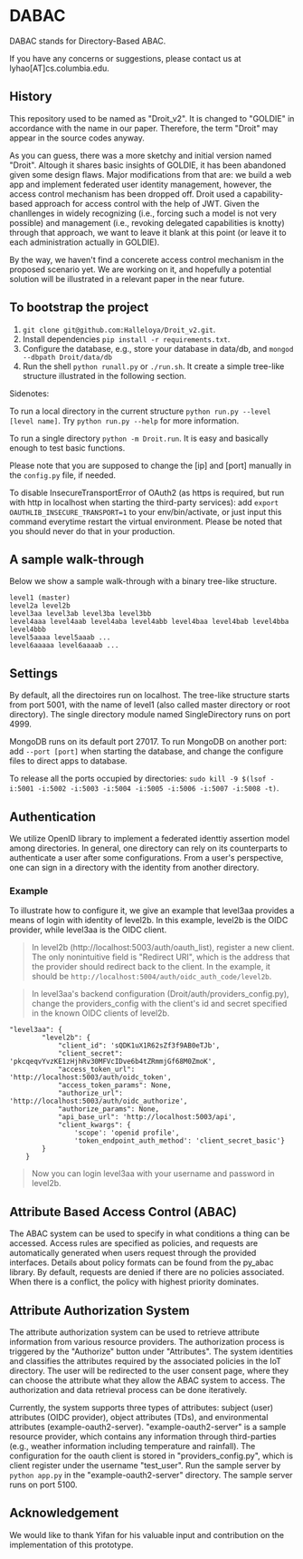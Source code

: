 # DABAC

DABAC stands for Directory-Based ABAC. 

If you have any concerns or suggestions, please contact us at lyhao[AT]cs.columbia.edu. 

## History

This repository used to be named as "Droit_v2". It is changed to "GOLDIE" in accordance with the name in our paper. Therefore, the term "Droit" may appear in the source codes anyway.  

As you can guess, there was a more sketchy and initial version named "Droit". Altough it shares basic insights of GOLDIE, it has been abandoned given some design flaws. Major modifications from that are: we build a web app and implement federated user identity management, however, the access control mechanism has been dropped off. Droit used a capability-based approach for access control with the help of JWT. Given the chanllenges in widely recognizing (i.e., forcing such a model is not very possible) and management (i.e., revoking delegated capabilities is knotty) through that approach, we want to leave it blank at this point (or leave it to each administration actually in GOLDIE).

By the way, we haven't find a concerete access control mechanism in the proposed scenario yet. We are working on it, and hopefully a potential solution will be illustrated in a relevant paper in the near future. 


## To bootstrap the project

1. `git clone git@github.com:Halleloya/Droit_v2.git`.
2. Install dependencies `pip install -r requirements.txt`.
3. Configure the database, e.g., store your database in data/db, and `mongod --dbpath Droit/data/db`
4. Run the shell `python runall.py` or `./run.sh`. It create a simple tree-like structure illustrated in the following section. 

Sidenotes:

To run a local directory in the current structure `python run.py --level [level name]`. Try `python run.py --help` for more information. 

To run a single directory `python -m Droit.run`. It is easy and basically enough to test basic functions.

Please note that you are supposed to change the [ip] and [port] manually in the `config.py` file, if needed. 

To disable InsecureTransportError of OAuth2 (as https is required, but run with http in localhost when starting the third-party services): add `export OAUTHLIB_INSECURE_TRANSPORT=1` to your env/bin/activate, or just input this command everytime restart the virtual environment. Please be noted that you should never do that in your production. 


## A sample walk-through 

Below we show a sample walk-through with a binary tree-like structure.

```
level1 (master)
level2a level2b
level3aa level3ab level3ba level3bb
level4aaa level4aab level4aba level4abb level4baa level4bab level4bba level4bbb  
level5aaaa level5aaab ...
level6aaaaa level6aaaab ...
```

## Settings

By default, all the directoires run on localhost. The tree-like structure starts from port 5001, with the name of level1 (also called master directory or root directory). The single directory module named SingleDirectory runs on port 4999.

MongoDB runs on its default port 27017. To run MongoDB on another port: add `--port [port]` when starting the database, and change the configure files to direct apps to database. 

To release all the ports occupied by directories: `sudo kill -9 $(lsof -i:5001 -i:5002 -i:5003 -i:5004 -i:5005 -i:5006 -i:5007 -i:5008 -t)`.


## Authentication

We utilize OpenID library to implement a federated identtiy assertion model among directories. In general, one directory can rely on its counterparts to authenticate a user after some configurations. From a user's perspective, one can sign in a directory with the identity from another directory. 

### Example 
To illustrate how to configure it, we give an example that level3aa provides a means of login with identity of level2b. In this example, level2b is the OIDC provider, while level3aa is the OIDC client.

> In level2b (http://localhost:5003/auth/oauth_list), register a new client. The only nonintuitive field is "Redirect URI", which is the address that the provider should redirect back to the client. In the example, it should be `http://localhost:5004/auth/oidc_auth_code/level2b`.

> In level3aa's backend configuration (Droit/auth/providers_config.py), change the providers_config with the client's id and secret specified in the known OIDC clients of level2b.

```
"level3aa": {
        "level2b": {
            "client_id": 'sQDK1uX1R62sZf3f9AB0eTJb',
            "client_secret": 'pkcqeqvYvzKE1zHjhRv30MFVcIDve6b4tZRmmjGf68M0ZmoK',
            "access_token_url": 'http://localhost:5003/auth/oidc_token',
            "access_token_params": None,
            "authorize_url": 'http://localhost:5003/auth/oidc_authorize',
            "authorize_params": None,
            "api_base_url": 'http://localhost:5003/api',
            "client_kwargs": {
                'scope': 'openid profile',
                'token_endpoint_auth_method': 'client_secret_basic'}
        }
    }
```

> Now you can login level3aa with your username and password in level2b.




## Attribute Based Access Control (ABAC)
The ABAC system can be used to specify in what conditions a thing can be accessed. Access rules are specified as policies, and requests are automatically generated when users request through the provided interfaces. Details about policy formats can be found from the py_abac library. By default, requests are denied if there are no policies associated. When there is a conflict, the policy with highest priority dominates. 


## Attribute Authorization System
The attribute authorization system can be used to retrieve attribute information from various resource providers. The authorization process is triggered by the "Authorize" button under "Attributes". The system identities and classifies the attributes required by the associated policies in the IoT directory. The user will be redirected to the user consent page, where they can choose the attribute what they allow the ABAC system to access. The authorization and data retrieval process can be done iteratively.

Currently, the system supports three types of attributes: subject (user) attributes (OIDC provider), object attributes (TDs), and environmental attributes (example-oauth2-server). "example-oauth2-server" is a sample resource provider, which contains any information through third-parties (e.g., weather information including temperature and rainfall). The configuration for the oauth client is stored in "providers_config.py", which is client register under the username "test_user". Run the sample server by `python app.py` in the "example-oauth2-server" directory. The sample server runs on port 5100. 


## Acknowledgement
We would like to thank Yifan for his valuable input and contribution on the implementation of this  prototype. 